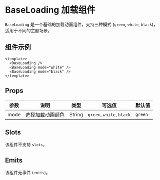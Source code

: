 # BaseLoading 加载组件

`BaseLoading` 是一个基础的加载动画组件，支持三种模式 (`green`, `white`, `black`)，适用于不同的主题场景。

## 组件示例

<script setup>
import BaseLoading from '../src/BaseLoading.vue'
</script>

<BaseLoading />
<BaseLoading mode="white" />
<BaseLoading mode="black" />

```vue
<template>
  <BaseLoading />
  <BaseLoading mode="white" />
  <BaseLoading mode="black" />
</template>
```

## Props

| 参数 | 说明             | 类型   | 可选值                    | 默认值  |
| ---- | ---------------- | ------ | ------------------------- | ------- |
| mode | 选择加载动画颜色 | String | `green`, `white`, `black` | `green` |

## Slots

该组件不支持 `slots`。

## Emits

该组件无事件 (`emits`)。

